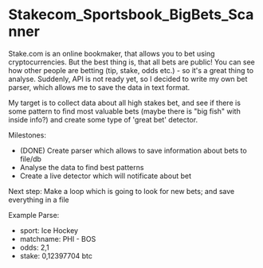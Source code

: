 # Stakecom_Sportsbook_BigBets_Scanner

Stake.com is an online bookmaker, that allows you to bet using cryptocurrencies.
But the best thing is, that all bets are public! 
You can see how other people are betting (tip, stake, odds etc.) - so it's a great thing to analyse. 
Suddenly, API is not ready yet, so I decided to write my own bet parser, which allows me to save the data in text format.

My target is to collect data about all high stakes bet, and see if there is some pattern to find most valuable bets (maybe there is "big fish" with inside info?) and create some type of 'great bet' detector.

Milestones:
- (DONE) Create parser which allows to save information about bets to file/db
- Analyse the data to find best patterns
- Create a live detector which will notificate about bet

Next step: Make a loop which is going to look for new bets; and save everything in a file


Example Parse:
- sport: Ice Hockey
- matchname: PHI - BOS
- odds: 2,1
- stake: 0,12397704 btc
